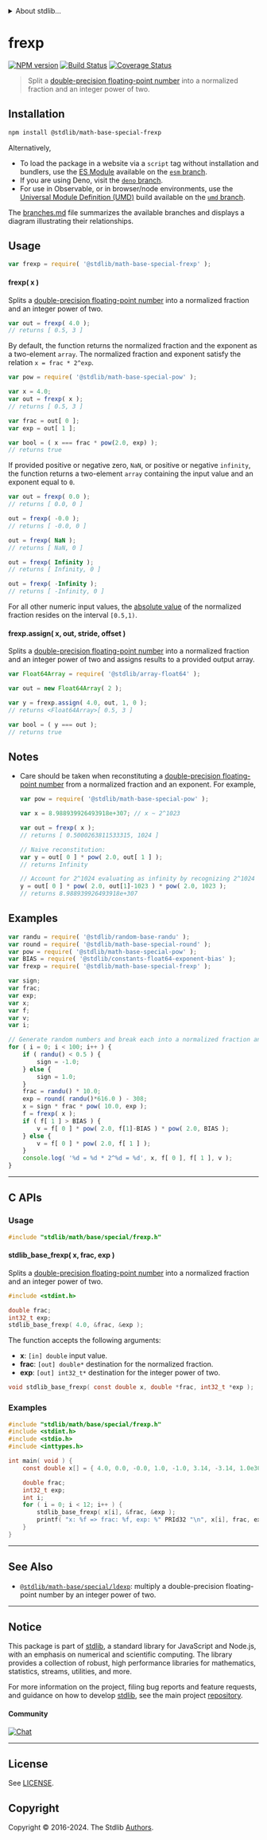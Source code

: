 <!--

@license Apache-2.0

Copyright (c) 2018 The Stdlib Authors.

Licensed under the Apache License, Version 2.0 (the "License");
you may not use this file except in compliance with the License.
You may obtain a copy of the License at

   http://www.apache.org/licenses/LICENSE-2.0

Unless required by applicable law or agreed to in writing, software
distributed under the License is distributed on an "AS IS" BASIS,
WITHOUT WARRANTIES OR CONDITIONS OF ANY KIND, either express or implied.
See the License for the specific language governing permissions and
limitations under the License.

-->


<details>
  <summary>
    About stdlib...
  </summary>
  <p>We believe in a future in which the web is a preferred environment for numerical computation. To help realize this future, we've built stdlib. stdlib is a standard library, with an emphasis on numerical and scientific computation, written in JavaScript (and C) for execution in browsers and in Node.js.</p>
  <p>The library is fully decomposable, being architected in such a way that you can swap out and mix and match APIs and functionality to cater to your exact preferences and use cases.</p>
  <p>When you use stdlib, you can be absolutely certain that you are using the most thorough, rigorous, well-written, studied, documented, tested, measured, and high-quality code out there.</p>
  <p>To join us in bringing numerical computing to the web, get started by checking us out on <a href="https://github.com/stdlib-js/stdlib">GitHub</a>, and please consider <a href="https://opencollective.com/stdlib">financially supporting stdlib</a>. We greatly appreciate your continued support!</p>
</details>

# frexp

[![NPM version][npm-image]][npm-url] [![Build Status][test-image]][test-url] [![Coverage Status][coverage-image]][coverage-url] <!-- [![dependencies][dependencies-image]][dependencies-url] -->

> Split a [double-precision floating-point number][ieee754] into a normalized fraction and an integer power of two.

<section class="installation">

## Installation

```bash
npm install @stdlib/math-base-special-frexp
```

Alternatively,

-   To load the package in a website via a `script` tag without installation and bundlers, use the [ES Module][es-module] available on the [`esm` branch][esm-url].
-   If you are using Deno, visit the [`deno` branch][deno-url].
-   For use in Observable, or in browser/node environments, use the [Universal Module Definition (UMD)][umd] build available on the [`umd` branch][umd-url].

The [branches.md][branches-url] file summarizes the available branches and displays a diagram illustrating their relationships.

</section>

<section class="usage">

## Usage

```javascript
var frexp = require( '@stdlib/math-base-special-frexp' );
```

#### frexp( x )

Splits a [double-precision floating-point number][ieee754] into a normalized fraction and an integer power of two.

```javascript
var out = frexp( 4.0 );
// returns [ 0.5, 3 ]
```

By default, the function returns the normalized fraction and the exponent as a two-element `array`. The normalized fraction and exponent satisfy the relation `x = frac * 2^exp`.

```javascript
var pow = require( '@stdlib/math-base-special-pow' );

var x = 4.0;
var out = frexp( x );
// returns [ 0.5, 3 ]

var frac = out[ 0 ];
var exp = out[ 1 ];

var bool = ( x === frac * pow(2.0, exp) );
// returns true
```

If provided positive or negative zero, `NaN`, or positive or negative `infinity`, the function returns a two-element `array` containing the input value and an exponent equal to `0`.

```javascript
var out = frexp( 0.0 );
// returns [ 0.0, 0 ]

out = frexp( -0.0 );
// returns [ -0.0, 0 ]

out = frexp( NaN );
// returns [ NaN, 0 ]

out = frexp( Infinity );
// returns [ Infinity, 0 ]

out = frexp( -Infinity );
// returns [ -Infinity, 0 ]
```

For all other numeric input values, the [absolute value][@stdlib/math/base/special/abs] of the normalized fraction resides on the interval `[0.5,1)`.

#### frexp.assign( x, out, stride, offset )

Splits a [double-precision floating-point number][ieee754] into a normalized fraction and an integer power of two and assigns results to a provided output array.

```javascript
var Float64Array = require( '@stdlib/array-float64' );

var out = new Float64Array( 2 );

var y = frexp.assign( 4.0, out, 1, 0 );
// returns <Float64Array>[ 0.5, 3 ]

var bool = ( y === out );
// returns true
```

</section>

<!-- /.usage -->

<section class="notes">

## Notes

-   Care should be taken when reconstituting a [double-precision floating-point number][ieee754] from a normalized fraction and an exponent. For example,

    ```javascript
    var pow = require( '@stdlib/math-base-special-pow' );

    var x = 8.988939926493918e+307; // x ~ 2^1023

    var out = frexp( x );
    // returns [ 0.5000263811533315, 1024 ]

    // Naive reconstitution:
    var y = out[ 0 ] * pow( 2.0, out[ 1 ] );
    // returns Infinity

    // Account for 2^1024 evaluating as infinity by recognizing 2^1024 = 2^1 * 2^1023:
    y = out[ 0 ] * pow( 2.0, out[1]-1023 ) * pow( 2.0, 1023 );
    // returns 8.988939926493918e+307
    ```

</section>

<!-- /.notes -->

<section class="examples">

## Examples

<!-- eslint no-undef: "error" -->

```javascript
var randu = require( '@stdlib/random-base-randu' );
var round = require( '@stdlib/math-base-special-round' );
var pow = require( '@stdlib/math-base-special-pow' );
var BIAS = require( '@stdlib/constants-float64-exponent-bias' );
var frexp = require( '@stdlib/math-base-special-frexp' );

var sign;
var frac;
var exp;
var x;
var f;
var v;
var i;

// Generate random numbers and break each into a normalized fraction and an integer power of two...
for ( i = 0; i < 100; i++ ) {
    if ( randu() < 0.5 ) {
        sign = -1.0;
    } else {
        sign = 1.0;
    }
    frac = randu() * 10.0;
    exp = round( randu()*616.0 ) - 308;
    x = sign * frac * pow( 10.0, exp );
    f = frexp( x );
    if ( f[ 1 ] > BIAS ) {
        v = f[ 0 ] * pow( 2.0, f[1]-BIAS ) * pow( 2.0, BIAS );
    } else {
        v = f[ 0 ] * pow( 2.0, f[ 1 ] );
    }
    console.log( '%d = %d * 2^%d = %d', x, f[ 0 ], f[ 1 ], v );
}
```

</section>

<!-- /.examples -->

<!-- C interface documentation. -->

* * *

<section class="c">

## C APIs

<!-- Section to include introductory text. Make sure to keep an empty line after the intro `section` element and another before the `/section` close. -->

<section class="intro">

</section>

<!-- /.intro -->

<!-- C usage documentation. -->

<section class="usage">

### Usage

```c
#include "stdlib/math/base/special/frexp.h"
```

#### stdlib_base_frexp( x, frac, exp )

Splits a [double-precision floating-point number][ieee754] into a normalized fraction and an integer power of two.

```c
#include <stdint.h>

double frac;
int32_t exp;
stdlib_base_frexp( 4.0, &frac, &exp );
```

The function accepts the following arguments:

-   **x**: `[in] double` input value.
-   **frac**: `[out] double*` destination for the normalized fraction.
-   **exp**: `[out] int32_t*` destination for the integer power of two.

```c
void stdlib_base_frexp( const double x, double *frac, int32_t *exp );
```

</section>

<!-- /.usage -->

<!-- C API usage notes. Make sure to keep an empty line after the `section` element and another before the `/section` close. -->

<section class="notes">

</section>

<!-- /.notes -->

<!-- C API usage examples. -->

<section class="examples">

### Examples

```c
#include "stdlib/math/base/special/frexp.h"
#include <stdint.h>
#include <stdio.h>
#include <inttypes.h>

int main( void ) {
    const double x[] = { 4.0, 0.0, -0.0, 1.0, -1.0, 3.14, -3.14, 1.0e308, -1.0e308, 1.0/0.0, -1.0/0.0, 0.0/0.0 };

    double frac;
    int32_t exp;
    int i;
    for ( i = 0; i < 12; i++ ) {
        stdlib_base_frexp( x[i], &frac, &exp );
        printf( "x: %f => frac: %f, exp: %" PRId32 "\n", x[i], frac, exp );
    }
}
```

</section>

<!-- /.examples -->

</section>

<!-- /.c -->

<!-- Section for related `stdlib` packages. Do not manually edit this section, as it is automatically populated. -->

<section class="related">

* * *

## See Also

-   <span class="package-name">[`@stdlib/math-base/special/ldexp`][@stdlib/math/base/special/ldexp]</span><span class="delimiter">: </span><span class="description">multiply a double-precision floating-point number by an integer power of two.</span>

</section>

<!-- /.related -->

<!-- Section for all links. Make sure to keep an empty line after the `section` element and another before the `/section` close. -->


<section class="main-repo" >

* * *

## Notice

This package is part of [stdlib][stdlib], a standard library for JavaScript and Node.js, with an emphasis on numerical and scientific computing. The library provides a collection of robust, high performance libraries for mathematics, statistics, streams, utilities, and more.

For more information on the project, filing bug reports and feature requests, and guidance on how to develop [stdlib][stdlib], see the main project [repository][stdlib].

#### Community

[![Chat][chat-image]][chat-url]

---

## License

See [LICENSE][stdlib-license].


## Copyright

Copyright &copy; 2016-2024. The Stdlib [Authors][stdlib-authors].

</section>

<!-- /.stdlib -->

<!-- Section for all links. Make sure to keep an empty line after the `section` element and another before the `/section` close. -->

<section class="links">

[npm-image]: http://img.shields.io/npm/v/@stdlib/math-base-special-frexp.svg
[npm-url]: https://npmjs.org/package/@stdlib/math-base-special-frexp

[test-image]: https://github.com/stdlib-js/math-base-special-frexp/actions/workflows/test.yml/badge.svg?branch=main
[test-url]: https://github.com/stdlib-js/math-base-special-frexp/actions/workflows/test.yml?query=branch:main

[coverage-image]: https://img.shields.io/codecov/c/github/stdlib-js/math-base-special-frexp/main.svg
[coverage-url]: https://codecov.io/github/stdlib-js/math-base-special-frexp?branch=main

<!--

[dependencies-image]: https://img.shields.io/david/stdlib-js/math-base-special-frexp.svg
[dependencies-url]: https://david-dm.org/stdlib-js/math-base-special-frexp/main

-->

[chat-image]: https://img.shields.io/gitter/room/stdlib-js/stdlib.svg
[chat-url]: https://app.gitter.im/#/room/#stdlib-js_stdlib:gitter.im

[stdlib]: https://github.com/stdlib-js/stdlib

[stdlib-authors]: https://github.com/stdlib-js/stdlib/graphs/contributors

[umd]: https://github.com/umdjs/umd
[es-module]: https://developer.mozilla.org/en-US/docs/Web/JavaScript/Guide/Modules

[deno-url]: https://github.com/stdlib-js/math-base-special-frexp/tree/deno
[umd-url]: https://github.com/stdlib-js/math-base-special-frexp/tree/umd
[esm-url]: https://github.com/stdlib-js/math-base-special-frexp/tree/esm
[branches-url]: https://github.com/stdlib-js/math-base-special-frexp/blob/main/branches.md

[stdlib-license]: https://raw.githubusercontent.com/stdlib-js/math-base-special-frexp/main/LICENSE

[ieee754]: https://en.wikipedia.org/wiki/IEEE_754-1985

[@stdlib/math/base/special/abs]: https://github.com/stdlib-js/math-base-special-abs

<!-- <related-links> -->

[@stdlib/math/base/special/ldexp]: https://github.com/stdlib-js/math-base-special-ldexp

<!-- </related-links> -->

</section>

<!-- /.links -->
